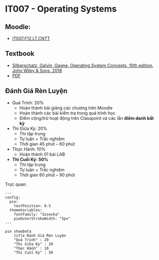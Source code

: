 # IT007 - Operating Systems

## Moodle:

- [IT007.F12.LT.CNTT](https://elearning.citd.vn/course/view.php?id=1226#section-0)

## Textbook

- [Silberschatz, Galvin, Gagne. Operating System Concepts, 10th edition, John Wiley & Sons, 2018](https://lib.zu.edu.pk/ebookdata/Engineering/Cyber%20Security/Operating%20System%20Concepts-Wiley%20Global%20Education%20(2018)%20BY%20Abraham%20Silberschatz_%20Greg%20Gagne_%20Peter%20B.%20Galvin%20-.pdf)
- [PDF](textbook/Operating-System-Concepts-Wiley-Global-Education.pdf)

## Đánh Giá Rèn Luyện

- Quá Trình: 20%
    - Hoàn thành bài giảng các chương trên Moodle
    - Hoàn thành các bài kiểm tra trong quá trình học
    - Điểm cộng/trừ hoạt động trên Classpoint và các lần **điểm danh bất kỳ**
- Thi Giữa Kỳ: 20%
    - Thi tập trung
    - Tự luận + Trắc nghiệm
    - Thời gian 45 phút – 60 phút
- Thực Hành: 10%
    - Hoàn thành 01 bài LAB
- **Thi Cuối Kỳ: 50%**
    - Thi tập trung
    - Tự luận + Trắc nghiệm
    - Thời gian 60 phút – 90 phút

Trực quan:

```mermaid
---
config:
  pie:
    textPosition: 0.5
  themeVariables:
    fontFamily: "Iosevka"
    pieOuterStrokeWidth: "5px"
---

pie showData
    title Đánh Giá Rèn Luyện
    "Quá Trình" : 20
    "Thi Giữa Kỳ" : 20
    "Thực Hành" : 10
    "Thi Cuối Kỳ" : 50
```

